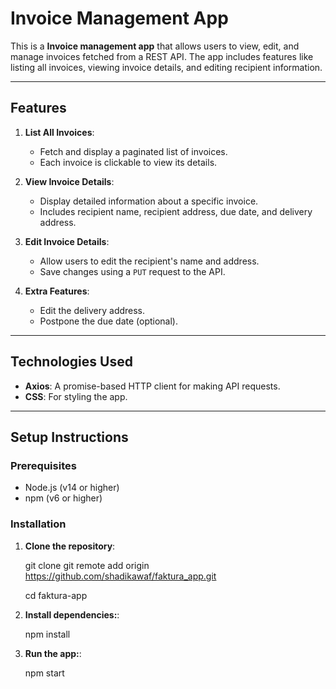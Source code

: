 # Invoice Management App

This is a **Invoice management app** that allows users to view, edit, and manage invoices fetched from a REST API. The app includes features like listing all invoices, viewing invoice details, and editing recipient information.

---

## Features

1. **List All Invoices**:
   - Fetch and display a paginated list of invoices.
   - Each invoice is clickable to view its details.

2. **View Invoice Details**:
   - Display detailed information about a specific invoice.
   - Includes recipient name, recipient address, due date, and delivery address.

3. **Edit Invoice Details**:
   - Allow users to edit the recipient's name and address.
   - Save changes using a `PUT` request to the API.

4. **Extra Features**:
   - Edit the delivery address.
   - Postpone the due date (optional).

---

## Technologies Used

- **Axios**: A promise-based HTTP client for making API requests.
- **CSS**: For styling the app.

---

## Setup Instructions

### Prerequisites

- Node.js (v14 or higher)
- npm (v6 or higher)

### Installation

1. **Clone the repository**:
   
   git clone git remote add origin https://github.com/shadikawaf/faktura_app.git

   cd faktura-app

2. **Install dependencies:**:
  
   npm install

3. **Run the app:**:
  
   npm start
